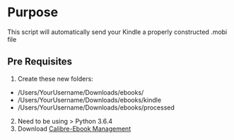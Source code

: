 # Purpose

This script will automatically send your Kindle a properly constructed .mobi file

## Pre Requisites

1. Create these new folders:

-   /Users/YourUsername/Downloads/ebooks/
-   /Users/YourUsername/Downloads/ebooks/kindle
-   /Users/YourUsername/Downloads/ebooks/processed

2. Need to be using > Python 3.6.4
3. Download [Calibre-Ebook Management](https://calibre-ebook.com/download_osx)
